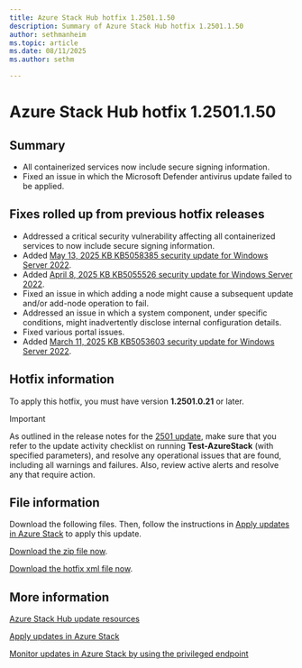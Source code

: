 ```yaml
---
title: Azure Stack Hub hotfix 1.2501.1.50
description: Summary of Azure Stack Hub hotfix 1.2501.1.50
author: sethmanheim
ms.topic: article
ms.date: 08/11/2025
ms.author: sethm

---
```


# Azure Stack Hub hotfix 1.2501.1.50

## Summary

- All containerized services now include secure signing information.
- Fixed an issue in which the Microsoft Defender antivirus update failed to be applied.

## Fixes rolled up from previous hotfix releases

- Addressed a critical security vulnerability affecting all containerized services to now include secure signing information.
- Added [May 13, 2025 KB KB5058385 security update for Windows Server 2022](https://support.microsoft.com/topic/may-13-2025-kb5058385-os-build-20348-3692-45f3b455-92fa-4297-9dde-1428b36e53ad).
- Added [April 8, 2025 KB KB5055526 security update for Windows Server 2022](https://support.microsoft.com/topic/april-8-2025-kb5055526-os-build-20348-3453-994da1e1-abb8-4219-8e25-a3dcc5f3ecb7).
- Fixed an issue in which adding a node might cause a subsequent update and/or add-node operation to fail.
- Addressed an issue in which a system component, under specific conditions, might inadvertently disclose internal configuration details.
- Fixed various portal issues.
- Added [March 11, 2025 KB KB5053603 security update for Windows Server 2022](https://support.microsoft.com/topic/march-11-2025-kb5053603-os-build-20348-3328-1f927b68-5c90-45d7-abd3-3c973873b8f8).

## Hotfix information

To apply this hotfix, you must have version **1.2501.0.21** or later.

> [!IMPORTANT]
> As outlined in the release notes for the [2501 update](release-notes.md?view=azs-2501&preserve-view=true), make sure that you refer to the update activity checklist on running **Test-AzureStack** (with specified parameters), and resolve any operational issues that are found, including all warnings and failures. Also, review active alerts and resolve any that require action.

## File information

Download the following files. Then, follow the instructions in [Apply updates in Azure Stack](azure-stack-apply-updates.md) to apply this update.

[Download the zip file now](https://azurestackhub.download.prss.microsoft.com/dbazure/download/MAS_ProdHotfix_1.2501.1.50/HotFix/AzS_Update_1.2501.1.50.zip).

[Download the hotfix xml file now](https://azurestackhub.download.prss.microsoft.com/dbazure/download/MAS_ProdHotfix_1.2501.1.50/HotFix/metadata.xml).

## More information

[Azure Stack Hub update resources](azure-stack-updates.md)

[Apply updates in Azure Stack](azure-stack-apply-updates.md)

[Monitor updates in Azure Stack by using the privileged endpoint](azure-stack-monitor-update.md)
